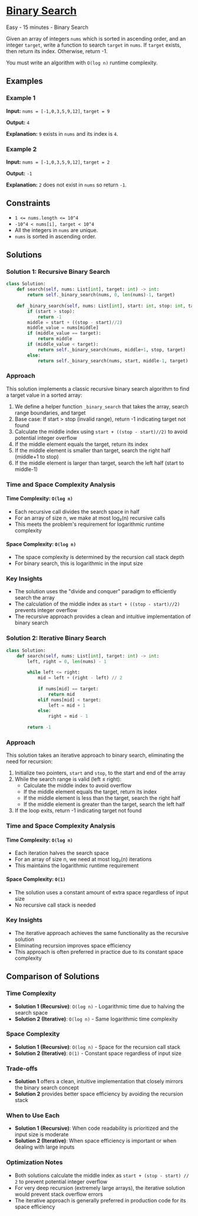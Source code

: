 # [Binary Search](https://leetcode.com/problems/binary-search/)

Easy - 15 minutes - Binary Search

Given an array of integers `nums` which is sorted in ascending order, and an
integer `target`, write a function to search `target` in `nums`. If `target`
exists, then return its index. Otherwise, return -1.

You must write an algorithm with `O(log n)` runtime complexity.

## Examples

### Example 1

**Input:** `nums = [-1,0,3,5,9,12]`, `target = 9`

**Output:** `4`

**Explanation:** `9` exists in `nums` and its index is `4`.

### Example 2

**Input:** `nums = [-1,0,3,5,9,12]`, `target = 2`

**Output:** `-1`

**Explanation:** `2` does not exist in `nums` so return `-1`.

## Constraints

- `1 <= nums.length <= 10^4`
- `-10^4 < nums[i], target < 10^4`
- All the integers in `nums` are unique.
- `nums` is sorted in ascending order.

## Solutions

### Solution 1: Recursive Binary Search

```python
class Solution:
    def search(self, nums: List[int], target: int) -> int:
        return self._binary_search(nums, 0, len(nums)-1, target)
        
    def _binary_search(self, nums: List[int], start: int, stop: int, target) -> int:
        if (start > stop):
            return -1
        middle = start + ((stop - start)//2)
        middle_value = nums[middle]
        if (middle_value == target):
            return middle
        if (middle_value < target):
            return self._binary_search(nums, middle+1, stop, target)
        else:
            return self._binary_search(nums, start, middle-1, target)
```

### Approach

This solution implements a classic recursive binary search algorithm to find a target value in a sorted array:

1. We define a helper function `_binary_search` that takes the array, search range boundaries, and target
2. Base case: If start > stop (invalid range), return -1 indicating target not found
3. Calculate the middle index using `start + ((stop - start)//2)` to avoid potential integer overflow
4. If the middle element equals the target, return its index
5. If the middle element is smaller than target, search the right half (middle+1 to stop)
6. If the middle element is larger than target, search the left half (start to middle-1)

### Time and Space Complexity Analysis

#### Time Complexity: `O(log n)`

- Each recursive call divides the search space in half
- For an array of size n, we make at most log₂(n) recursive calls
- This meets the problem's requirement for logarithmic runtime complexity

#### Space Complexity: `O(log n)`

- The space complexity is determined by the recursion call stack depth
- For binary search, this is logarithmic in the input size

### Key Insights

- The solution uses the "divide and conquer" paradigm to efficiently search the array
- The calculation of the middle index as `start + ((stop - start)//2)` prevents integer overflow
- The recursive approach provides a clean and intuitive implementation of binary search

### Solution 2: Iterative Binary Search

```python
class Solution:
    def search(self, nums: List[int], target: int) -> int:
        left, right = 0, len(nums) - 1
        
        while left <= right:
            mid = left + (right - left) // 2
            
            if nums[mid] == target:
                return mid
            elif nums[mid] < target:
                left = mid + 1
            else:
                right = mid - 1
                
        return -1
```

### Approach

This solution takes an iterative approach to binary search, eliminating the need for recursion:

1. Initialize two pointers, `start` and `stop`, to the start and end of the array
2. While the search range is valid (left ≤ right):
   - Calculate the middle index to avoid overflow
   - If the middle element equals the target, return its index
   - If the middle element is less than the target, search the right half
   - If the middle element is greater than the target, search the left half
3. If the loop exits, return -1 indicating target not found

### Time and Space Complexity Analysis

#### Time Complexity: `O(log n)`

- Each iteration halves the search space
- For an array of size n, we need at most log₂(n) iterations
- This maintains the logarithmic runtime requirement

#### Space Complexity: `O(1)`

- The solution uses a constant amount of extra space regardless of input size
- No recursive call stack is needed

### Key Insights

- The iterative approach achieves the same functionality as the recursive solution
- Eliminating recursion improves space efficiency
- This approach is often preferred in practice due to its constant space complexity

## Comparison of Solutions

### Time Complexity

- **Solution 1 (Recursive)**: `O(log n)` - Logarithmic time due to halving the search space
- **Solution 2 (Iterative)**: `O(log n)` - Same logarithmic time complexity

### Space Complexity

- **Solution 1 (Recursive)**: `O(log n)` - Space for the recursion call stack
- **Solution 2 (Iterative)**: `O(1)` - Constant space regardless of input size

### Trade-offs

- **Solution 1** offers a clean, intuitive implementation that closely mirrors the binary search concept
- **Solution 2** provides better space efficiency by avoiding the recursion stack

### When to Use Each

- **Solution 1 (Recursive)**: When code readability is prioritized and the input size is moderate
- **Solution 2 (Iterative)**: When space efficiency is important or when dealing with large inputs

### Optimization Notes

- Both solutions calculate the middle index as `start + (stop - start) // 2` to prevent potential integer overflow
- For very deep recursion (extremely large arrays), the iterative solution would prevent stack overflow errors
- The iterative approach is generally preferred in production code for its space efficiency
